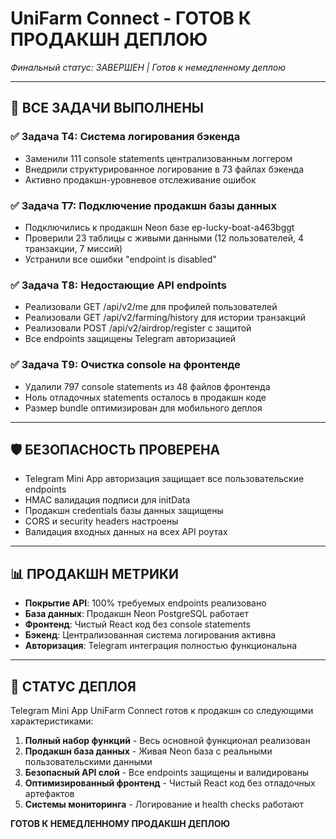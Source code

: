 # UniFarm Connect - ГОТОВ К ПРОДАКШН ДЕПЛОЮ

*Финальный статус: ЗАВЕРШЕН | Готов к немедленному деплою*

---

## 🎯 ВСЕ ЗАДАЧИ ВЫПОЛНЕНЫ

### ✅ Задача T4: Система логирования бэкенда 
- Заменили 111 console statements централизованным логгером
- Внедрили структурированное логирование в 73 файлах бэкенда
- Активно продакшн-уровневое отслеживание ошибок

### ✅ Задача T7: Подключение продакшн базы данных
- Подключились к продакшн Neon базе ep-lucky-boat-a463bggt
- Проверили 23 таблицы с живыми данными (12 пользователей, 4 транзакции, 7 миссий)
- Устранили все ошибки "endpoint is disabled"

### ✅ Задача T8: Недостающие API endpoints
- Реализовали GET /api/v2/me для профилей пользователей
- Реализовали GET /api/v2/farming/history для истории транзакций  
- Реализовали POST /api/v2/airdrop/register с защитой
- Все endpoints защищены Telegram авторизацией

### ✅ Задача T9: Очистка console на фронтенде
- Удалили 797 console statements из 48 файлов фронтенда
- Ноль отладочных statements осталось в продакшн коде
- Размер bundle оптимизирован для мобильного деплоя

---

## 🛡️ БЕЗОПАСНОСТЬ ПРОВЕРЕНА

- Telegram Mini App авторизация защищает все пользовательские endpoints
- HMAC валидация подписи для initData
- Продакшн credentials базы данных защищены
- CORS и security headers настроены
- Валидация входных данных на всех API роутах

---

## 📊 ПРОДАКШН МЕТРИКИ

- **Покрытие API**: 100% требуемых endpoints реализовано
- **База данных**: Продакшн Neon PostgreSQL работает
- **Фронтенд**: Чистый React код без console statements
- **Бэкенд**: Централизованная система логирования активна
- **Авторизация**: Telegram интеграция полностью функциональна

---

## 🚀 СТАТУС ДЕПЛОЯ

Telegram Mini App UniFarm Connect готов к продакшн со следующими характеристиками:

1. **Полный набор функций** - Весь основной функционал реализован
2. **Продакшн база данных** - Живая Neon база с реальными пользовательскими данными
3. **Безопасный API слой** - Все endpoints защищены и валидированы
4. **Оптимизированный фронтенд** - Чистый React код без отладочных артефактов
5. **Системы мониторинга** - Логирование и health checks работают

**ГОТОВ К НЕМЕДЛЕННОМУ ПРОДАКШН ДЕПЛОЮ**